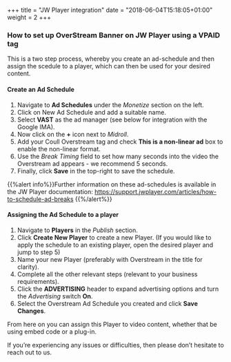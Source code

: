 +++
title = "JW Player integration"
date = "2018-06-04T15:18:05+01:00"
weight = 2
+++

### How to set up OverStream Banner on JW Player using a VPAID tag

This is a two step process, whereby you create an ad-schedule and then assign the scedule to a player, which can then be used for your desired content.

#### Create an Ad Schedule
1. Navigate to **Ad Schedules** under the *Monetize* section on the left.
2. Click on New Ad Schedule and add a suitable name.
3. Select **VAST** as the ad manager (see below for integration with the Google IMA).
4. Now click on the **+** icon next to *Midroll*.
5. Add your Coull Overstream tag and check **This is a non-linear ad** box to enable the non-linear format.
6. Use the *Break Timing* field to set how many seconds into the video the Overstream ad appears - we recommend 5 seconds.
7. Finally, click **Save** in the top-right to save the schedule.

{{%alert info%}}Further information on these ad-schedules is available in the JW Player documentation:  https://support.jwplayer.com/articles/how-to-schedule-ad-breaks {{%/alert%}}

#### Assigning the Ad Schedule to a player
1. Navigate to **Players** in the *Publish* section.
2. Click **Create New Player** to create a new Player. (If you would like to apply the schedule to an existing player, open the desired player and jump to step 5)
3. Name your new Player (preferably with Overstream in the title for clarity).
4. Complete all the other relevant steps (relevant to your business requirements).
5. Click the **ADVERTISING** header to expand advertising options and turn the *Advertising* switch **On**.
6. Select the Overstream Ad Schedule you created and click **Save Changes**.

From here on you can assign this Player to video content, whether that be using embed code or a plug-in.

If you’re experiencing any issues or difficulties, then please don’t hesitate to reach out to us.
